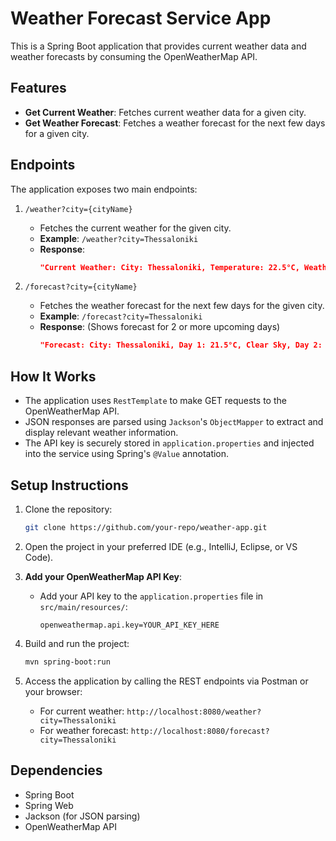 # Weather Forecast Service App

This is a Spring Boot application that provides current weather data and weather forecasts by consuming the OpenWeatherMap API.

## Features

- **Get Current Weather**: Fetches current weather data for a given city.
- **Get Weather Forecast**: Fetches a weather forecast for the next few days for a given city.

## Endpoints

The application exposes two main endpoints:

1. `/weather?city={cityName}`
    - Fetches the current weather for the given city.
    - **Example**: `/weather?city=Thessaloniki`
    - **Response**:
      ```json
      "Current Weather: City: Thessaloniki, Temperature: 22.5°C, Weather: Clear"
      ```

2. `/forecast?city={cityName}`
    - Fetches the weather forecast for the next few days for the given city.
    - **Example**: `/forecast?city=Thessaloniki`
    - **Response**: (Shows forecast for 2 or more upcoming days)
      ```json
      "Forecast: City: Thessaloniki, Day 1: 21.5°C, Clear Sky, Day 2: 20.2°C, Clouds"
      ```

## How It Works

- The application uses `RestTemplate` to make GET requests to the OpenWeatherMap API.
- JSON responses are parsed using `Jackson`'s `ObjectMapper` to extract and display relevant weather information.
- The API key is securely stored in `application.properties` and injected into the service using Spring's `@Value` annotation.

## Setup Instructions

1. Clone the repository:

    ```bash
    git clone https://github.com/your-repo/weather-app.git
    ```

2. Open the project in your preferred IDE (e.g., IntelliJ, Eclipse, or VS Code).

3. **Add your OpenWeatherMap API Key**:
    - Add your API key to the `application.properties` file in `src/main/resources/`:

      ```properties
      openweathermap.api.key=YOUR_API_KEY_HERE
      ```

4. Build and run the project:

    ```bash
    mvn spring-boot:run
    ```

5. Access the application by calling the REST endpoints via Postman or your browser:

    - For current weather: `http://localhost:8080/weather?city=Thessaloniki`
    - For weather forecast: `http://localhost:8080/forecast?city=Thessaloniki`

## Dependencies

- Spring Boot
- Spring Web
- Jackson (for JSON parsing)
- OpenWeatherMap API
